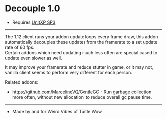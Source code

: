 # Decouple 1.0
* Requires  [UnitXP SP3](https://github.com/allfoxwy/UnitXP_SP3/)
___

The 1.12 client runs your addon update loops every frame draw, this addon automatically decouples these updates from the framerate to a set update rate of 60 fps.  
Certain addons which need updating much less often are special cased to update even slower as well.  

It may improve your framerate and reduce stutter in game, or it may not, vanilla client seems to perform very different for each person.  

Related addons:
 * https://github.com/MarcelineVQ/GentleGC - Run garbage collection more often, without new allocation, to reduce overall gc pause time.

___
* Made by and for Weird Vibes of Turtle Wow  
